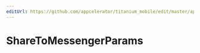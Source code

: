 ```yaml
---
editUrl: https://github.com/appcelerator/titanium_mobile/edit/master/apidoc/Facebook.yml
---
```

# ShareToMessengerParams

<TypeHeader/>

<ApiDocs/>
